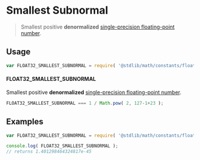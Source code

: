 Smallest Subnormal
===

> Smallest positive __denormalized__ [single-precision floating-point number][ieee754].

<!-- <usage> -->
## Usage

``` javascript
var FLOAT32_SMALLEST_SUBNORMAL = require( '@stdlib/math/constants/float32-smallest-subnormal' );
```

#### FLOAT32_SMALLEST_SUBNORMAL

Smallest positive __denormalized__ [single-precision floating-point number][ieee754].

``` javascript
FLOAT32_SMALLEST_SUBNORMAL === 1 / Math.pow( 2, 127-1+23 );
```

<!-- </usage> -->

<!-- <examples> -->
## Examples

``` javascript
var FLOAT32_SMALLEST_SUBNORMAL = require( '@stdlib/math/constants/float32-smallest-subnormal' );

console.log( FLOAT32_SMALLEST_SUBNORMAL );
// returns 1.401298464324817e-45
```

<!-- </examples> -->

<!-- <links> -->
[ieee754]: http://en.wikipedia.org/wiki/IEEE_754-1985
<!-- </links> -->
